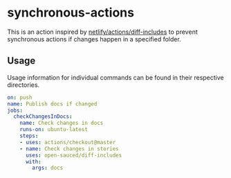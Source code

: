 # synchronous-actions
This is an action inspired by [netlify/actions/diff-includes](https://github.com/netlify/actions/tree/master/diff-includes) to prevent synchronous actions if changes happen in a specified folder.

## Usage
Usage information for individual commands can be found in their respective directories.

```yml
on: push
name: Publish docs if changed
jobs:
  checkChangesInDocs:
    name: Check changes in docs
    runs-on: ubuntu-latest
    steps:
    - uses: actions/checkout@master
    - name: Check changes in stories
      uses: open-sauced/diff-includes
      with:
        args: docs
```
